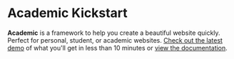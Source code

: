 # Academic Kickstart

**Academic** is a framework to help you create a beautiful website quickly. Perfect for personal, student, or academic websites. [Check out the latest demo](https://themes.gohugo.io/theme/academic/) of what you'll get in less than 10 minutes or [view the documentation](https://sourcethemes.com/academic/docs/).

